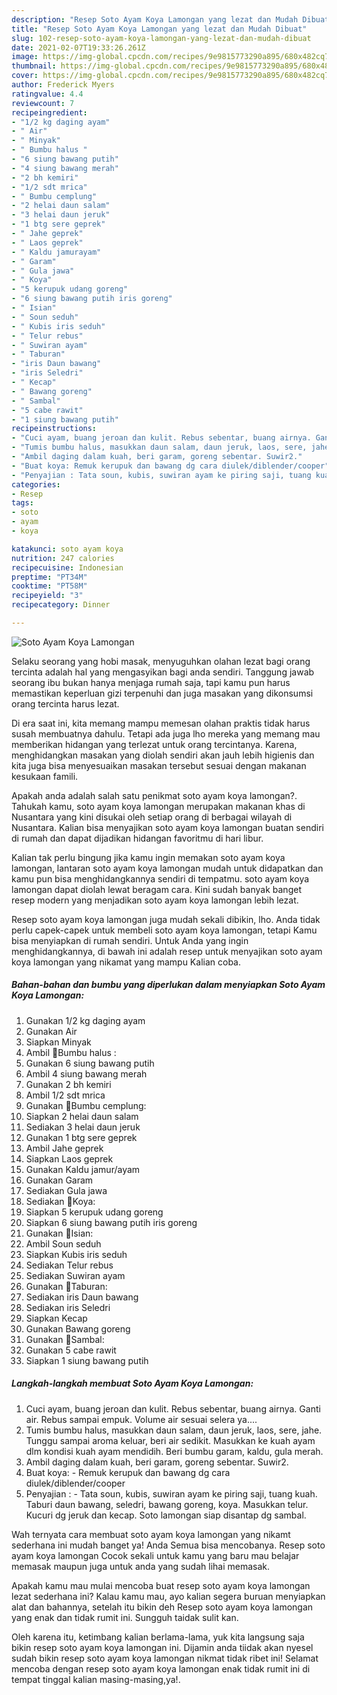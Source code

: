 ```yaml
---
description: "Resep Soto Ayam Koya Lamongan yang lezat dan Mudah Dibuat"
title: "Resep Soto Ayam Koya Lamongan yang lezat dan Mudah Dibuat"
slug: 102-resep-soto-ayam-koya-lamongan-yang-lezat-dan-mudah-dibuat
date: 2021-02-07T19:33:26.261Z
image: https://img-global.cpcdn.com/recipes/9e9815773290a895/680x482cq70/soto-ayam-koya-lamongan-foto-resep-utama.jpg
thumbnail: https://img-global.cpcdn.com/recipes/9e9815773290a895/680x482cq70/soto-ayam-koya-lamongan-foto-resep-utama.jpg
cover: https://img-global.cpcdn.com/recipes/9e9815773290a895/680x482cq70/soto-ayam-koya-lamongan-foto-resep-utama.jpg
author: Frederick Myers
ratingvalue: 4.4
reviewcount: 7
recipeingredient:
- "1/2 kg daging ayam"
- " Air"
- " Minyak"
- " Bumbu halus "
- "6 siung bawang putih"
- "4 siung bawang merah"
- "2 bh kemiri"
- "1/2 sdt mrica"
- " Bumbu cemplung"
- "2 helai daun salam"
- "3 helai daun jeruk"
- "1 btg sere geprek"
- " Jahe geprek"
- " Laos geprek"
- " Kaldu jamurayam"
- " Garam"
- " Gula jawa"
- " Koya"
- "5 kerupuk udang goreng"
- "6 siung bawang putih iris goreng"
- " Isian"
- " Soun seduh"
- " Kubis iris seduh"
- " Telur rebus"
- " Suwiran ayam"
- " Taburan"
- "iris Daun bawang"
- "iris Seledri"
- " Kecap"
- " Bawang goreng"
- " Sambal"
- "5 cabe rawit"
- "1 siung bawang putih"
recipeinstructions:
- "Cuci ayam, buang jeroan dan kulit. Rebus sebentar, buang airnya. Ganti air. Rebus sampai empuk. Volume air sesuai selera ya...."
- "Tumis bumbu halus, masukkan daun salam, daun jeruk, laos, sere, jahe. Tunggu sampai aroma keluar, beri air sedikit. Masukkan ke kuah ayam dlm kondisi kuah ayam mendidih. Beri bumbu garam, kaldu, gula merah."
- "Ambil daging dalam kuah, beri garam, goreng sebentar. Suwir2."
- "Buat koya: Remuk kerupuk dan bawang dg cara diulek/diblender/cooper"
- "Penyajian : Tata soun, kubis, suwiran ayam ke piring saji, tuang kuah. Taburi daun bawang, seledri, bawang goreng, koya. Masukkan telur. Kucuri dg jeruk dan kecap. Soto lamongan siap disantap dg sambal."
categories:
- Resep
tags:
- soto
- ayam
- koya

katakunci: soto ayam koya 
nutrition: 247 calories
recipecuisine: Indonesian
preptime: "PT34M"
cooktime: "PT58M"
recipeyield: "3"
recipecategory: Dinner

---
```



![Soto Ayam Koya Lamongan](https://img-global.cpcdn.com/recipes/9e9815773290a895/680x482cq70/soto-ayam-koya-lamongan-foto-resep-utama.jpg)

Selaku seorang yang hobi masak, menyuguhkan olahan lezat bagi orang tercinta adalah hal yang mengasyikan bagi anda sendiri. Tanggung jawab seorang ibu bukan hanya menjaga rumah saja, tapi kamu pun harus memastikan keperluan gizi terpenuhi dan juga masakan yang dikonsumsi orang tercinta harus lezat.

Di era  saat ini, kita memang mampu memesan olahan praktis tidak harus susah membuatnya dahulu. Tetapi ada juga lho mereka yang memang mau memberikan hidangan yang terlezat untuk orang tercintanya. Karena, menghidangkan masakan yang diolah sendiri akan jauh lebih higienis dan kita juga bisa menyesuaikan masakan tersebut sesuai dengan makanan kesukaan famili. 



Apakah anda adalah salah satu penikmat soto ayam koya lamongan?. Tahukah kamu, soto ayam koya lamongan merupakan makanan khas di Nusantara yang kini disukai oleh setiap orang di berbagai wilayah di Nusantara. Kalian bisa menyajikan soto ayam koya lamongan buatan sendiri di rumah dan dapat dijadikan hidangan favoritmu di hari libur.

Kalian tak perlu bingung jika kamu ingin memakan soto ayam koya lamongan, lantaran soto ayam koya lamongan mudah untuk didapatkan dan kamu pun bisa menghidangkannya sendiri di tempatmu. soto ayam koya lamongan dapat diolah lewat beragam cara. Kini sudah banyak banget resep modern yang menjadikan soto ayam koya lamongan lebih lezat.

Resep soto ayam koya lamongan juga mudah sekali dibikin, lho. Anda tidak perlu capek-capek untuk membeli soto ayam koya lamongan, tetapi Kamu bisa menyiapkan di rumah sendiri. Untuk Anda yang ingin menghidangkannya, di bawah ini adalah resep untuk menyajikan soto ayam koya lamongan yang nikamat yang mampu Kalian coba.

<!--inarticleads1-->

##### Bahan-bahan dan bumbu yang diperlukan dalam menyiapkan Soto Ayam Koya Lamongan:

1. Gunakan 1/2 kg daging ayam
1. Gunakan  Air
1. Siapkan  Minyak
1. Ambil  🌷Bumbu halus :
1. Gunakan 6 siung bawang putih
1. Ambil 4 siung bawang merah
1. Gunakan 2 bh kemiri
1. Ambil 1/2 sdt mrica
1. Gunakan  🌷Bumbu cemplung:
1. Siapkan 2 helai daun salam
1. Sediakan 3 helai daun jeruk
1. Gunakan 1 btg sere geprek
1. Ambil  Jahe geprek
1. Siapkan  Laos geprek
1. Gunakan  Kaldu jamur/ayam
1. Gunakan  Garam
1. Sediakan  Gula jawa
1. Sediakan  🌷Koya:
1. Siapkan 5 kerupuk udang goreng
1. Siapkan 6 siung bawang putih iris goreng
1. Gunakan  🌷Isian:
1. Ambil  Soun seduh
1. Siapkan  Kubis iris seduh
1. Sediakan  Telur rebus
1. Sediakan  Suwiran ayam
1. Gunakan  🌷Taburan:
1. Sediakan iris Daun bawang
1. Sediakan iris Seledri
1. Siapkan  Kecap
1. Gunakan  Bawang goreng
1. Gunakan  🌷Sambal:
1. Gunakan 5 cabe rawit
1. Siapkan 1 siung bawang putih




<!--inarticleads2-->

##### Langkah-langkah membuat Soto Ayam Koya Lamongan:

1. Cuci ayam, buang jeroan dan kulit. Rebus sebentar, buang airnya. Ganti air. Rebus sampai empuk. Volume air sesuai selera ya....
1. Tumis bumbu halus, masukkan daun salam, daun jeruk, laos, sere, jahe. Tunggu sampai aroma keluar, beri air sedikit. Masukkan ke kuah ayam dlm kondisi kuah ayam mendidih. Beri bumbu garam, kaldu, gula merah.
1. Ambil daging dalam kuah, beri garam, goreng sebentar. Suwir2.
1. Buat koya: - Remuk kerupuk dan bawang dg cara diulek/diblender/cooper
1. Penyajian : - Tata soun, kubis, suwiran ayam ke piring saji, tuang kuah. Taburi daun bawang, seledri, bawang goreng, koya. Masukkan telur. Kucuri dg jeruk dan kecap. Soto lamongan siap disantap dg sambal.




Wah ternyata cara membuat soto ayam koya lamongan yang nikamt sederhana ini mudah banget ya! Anda Semua bisa mencobanya. Resep soto ayam koya lamongan Cocok sekali untuk kamu yang baru mau belajar memasak maupun juga untuk anda yang sudah lihai memasak.

Apakah kamu mau mulai mencoba buat resep soto ayam koya lamongan lezat sederhana ini? Kalau kamu mau, ayo kalian segera buruan menyiapkan alat dan bahannya, setelah itu bikin deh Resep soto ayam koya lamongan yang enak dan tidak rumit ini. Sungguh taidak sulit kan. 

Oleh karena itu, ketimbang kalian berlama-lama, yuk kita langsung saja bikin resep soto ayam koya lamongan ini. Dijamin anda tiidak akan nyesel sudah bikin resep soto ayam koya lamongan nikmat tidak ribet ini! Selamat mencoba dengan resep soto ayam koya lamongan enak tidak rumit ini di tempat tinggal kalian masing-masing,ya!.

